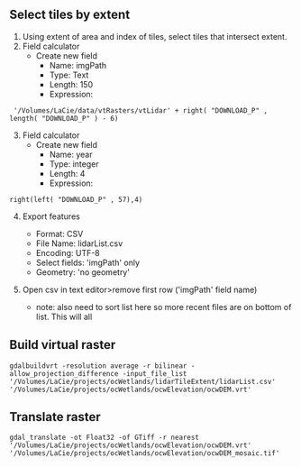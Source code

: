 ## Select tiles by extent  

1. Using extent of area and index of tiles, select tiles that intersect extent.
2. Field calculator  
    - Create new field  
        - Name: imgPath
        - Type: Text  
        - Length: 150
        - Expression:  
```
 '/Volumes/LaCie/data/vtRasters/vtLidar' + right( "DOWNLOAD_P" , length( "DOWNLOAD_P" ) - 6)
```

3. Field calculator
    - Create new field  
        - Name: year    
        - Type: integer  
        - Length: 4
        - Expression:
```
right(left( "DOWNLOAD_P" , 57),4)  
```

4. Export features
    - Format: CSV
    - File Name: lidarList.csv
    - Encoding: UTF-8
    - Select fields: 'imgPath' only
    - Geometry: 'no geometry'  

5. Open csv in text editor>remove first row ('imgPath' field name)
    - note: also need to sort list here so more recent files are on bottom of list. This will all

## Build virtual raster  

```
gdalbuildvrt -resolution average -r bilinear -allow_projection_difference -input_file_list '/Volumes/LaCie/projects/ocWetlands/lidarTileExtent/lidarList.csv' '/Volumes/LaCie/projects/ocWetlands/ocwElevation/ocwDEM.vrt'
```

## Translate raster  

```
gdal_translate -ot Float32 -of GTiff -r nearest '/Volumes/LaCie/projects/ocWetlands/ocwElevation/ocwDEM.vrt' '/Volumes/LaCie/projects/ocWetlands/ocwElevation/ocwDEM_mosaic.tif'
```
